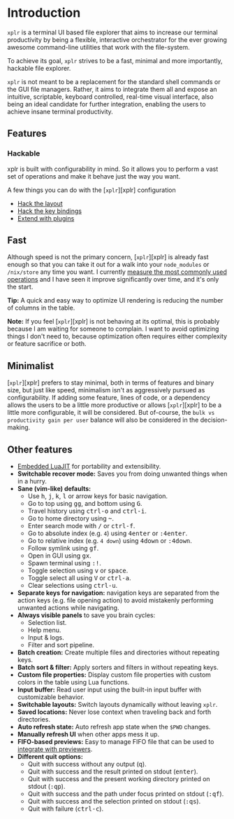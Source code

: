 Introduction
============

`xplr` is a terminal UI based file explorer that aims to increase our terminal
productivity by being a flexible, interactive orchestrator for the ever growing
awesome command-line utilities that work with the file-system.

To achieve its goal, `xplr` strives to be a fast, minimal and more importantly,
hackable file explorer.

`xplr` is not meant to be a replacement for the standard shell commands or the
GUI file managers. Rather, it aims to integrate them all and expose an
intuitive, scriptable, keyboard controlled, real-time visual interface, also
being an ideal candidate for further integration, enabling the users to achieve
insane terminal productivity.


Features
--------

### Hackable

xplr is built with configurability in mind. So it allows you to perform a vast
set of operations and make it behave just the way you want.

A few things you can do with the [`xplr`][xplr] configuration

- [Hack the layout](layouts.md)
- [Hack the key bindings](modes.md)
- [Extend with plugins](awesome-plugins.md)


## Fast

Although speed is not the primary concern, [`xplr`][xplr] is already fast
enough so that you can take it out for a walk into your `node_modules` or
`/nix/store` any time you want. I currently
[measure the most commonly used operations](https://github.com/sayanarijit/xplr/tree/main/benches)
and I have seen it improve significantly over time, and it's only the start.

**Tip:** A quick and easy way to optimize UI rendering is reducing the number
of columns in the table.

**Note:** If you feel [`xplr`][xplr] is not behaving at its optimal, this is
probably because I am waiting for someone to complain. I want to avoid
optimizing things I don't need to, because optimization often requires either
complexity or feature sacrifice or both.


## Minimalist

[`xplr`][xplr] prefers to stay minimal, both in terms of features and binary
size, but just like speed, minimalism isn't as aggressively pursued as
configurability. If adding some feature, lines of code, or a dependency allows
the users to be a little more productive or allows [`xplr`][xplr] to be a
little more configurable, it will be considered. But of-course, the `bulk vs
productivity gain per user` balance will also be considered in the
decision-making.


## Other features

- [Embedded LuaJIT](https://github.com/sayanarijit/xplr/discussions/183) for
  portability and extensibility.
- **Switchable recover mode:** Saves you from doing unwanted things when in a
  hurry.
- **Sane (vim-like) defaults:**
  - Use <kbd>h</kbd>, <kbd>j</kbd>, <kbd>k</kbd>, <kbd>l</kbd> or arrow keys
    for basic navigation.
  - Go to top using <kbd>g</kbd><kbd>g</kbd>, and bottom using <kbd>G</kbd>.
  - Travel history using <kbd>ctrl-o</kbd> and <kbd>ctrl-i</kbd>.
  - Go to home directory using <kbd>~</kbd>.
  - Enter search mode with <kbd>/</kbd> or <kbd>ctrl-f</kbd>.
  - Go to absolute index (e.g. `4`) using <kbd>4</kbd><kbd>enter</kbd> or
    <kbd>:</kbd><kbd>4</kbd><kbd>enter</kbd>.
  - Go to relative index (e.g. `4 down`) using <kbd>4</kbd><kbd>down</kbd> or
    <kbd>:</kbd><kbd>4</kbd><kbd>down</kbd>.
  - Follow symlink using <kbd>g</kbd><kbd>f</kbd>.
  - Open in GUI using <kbd>g</kbd><kbd>x</kbd>.
  - Spawn terminal using <kbd>:</kbd><kbd>!</kbd>.
  - Toggle selection using <kbd>v</kbd> or <kbd>space</kbd>.
  - Toggle select all using <kbd>V</kbd> or <kbd>ctrl-a</kbd>.
  - Clear selections using <kbd>ctrl-u</kbd>.
- **Separate keys for navigation:** navigation keys are separated from the
  action keys (e.g. file opening action) to avoid mistakenly performing
  unwanted actions while navigating.
- **Always visible panels** to save you brain cycles:
  - Selection list.
  - Help menu.
  - Input & logs.
  - Filter and sort pipeline.
- **Batch creation:** Create multiple files and directories without repeating
  keys.
- **Batch sort & filter:** Apply sorters and filters in without repeating keys.
- **Custom file properties:** Display custom file properties with custom colors
  in the table using Lua functions.
- **Input buffer:** Read user input using the built-in input buffer with
  customizable behavior.
- **Switchable layouts:** Switch layouts dynamically without leaving `xplr`.
- **Saved locations:** Never lose context when traveling back and forth
  directories.
- **Auto refresh state:** Auto refresh app state when the `$PWD` changes.
- **Manually refresh UI** when other apps mess it up.
- **FIFO-based previews:** Easy to manage FIFO file that can be used to
  [integrate with previewers](https://github.com/sayanarijit/xplr/pull/229).
- **Different quit options:**
  - Quit with success without any output (<kbd>q</kbd>).
  - Quit with success and the result printed on stdout (<kbd>enter</kbd>).
  - Quit with success and the present working directory printed on stdout
    (<kbd>:</kbd><kbd>q</kbd><kbd>p</kbd>).
  - Quit with success and the path under focus printed on stdout
    (<kbd>:</kbd><kbd>q</kbd><kbd>f</kbd>).
  - Quit with success and the selection printed on stdout
    (<kbd>:</kbd><kbd>q</kbd><kbd>s</kbd>).
  - Quit with failure (<kbd>ctrl-c</kbd>).
